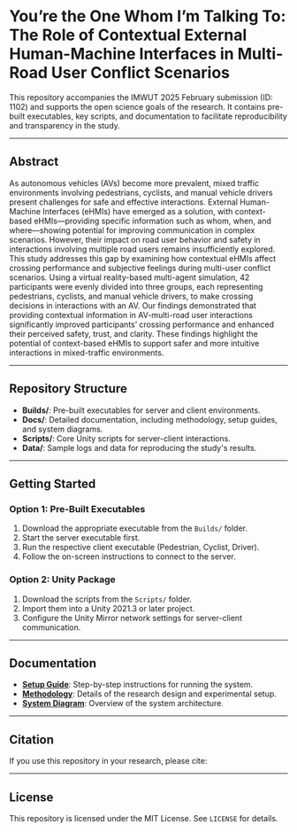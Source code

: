 # You’re the One Whom I’m Talking To: The Role of Contextual External Human-Machine Interfaces in Multi-Road User Conflict Scenarios

This repository accompanies the IMWUT 2025 February submission (ID: 1102) and supports the open science goals of the research. It contains pre-built executables, key scripts, and documentation to facilitate reproducibility and transparency in the study.

---

## Abstract
As autonomous vehicles (AVs) become more prevalent, mixed traffic environments involving pedestrians, cyclists, and manual vehicle drivers present challenges for safe and effective interactions. External Human-Machine Interfaces (eHMIs) have emerged as a solution, with context-based eHMIs—providing specific information such as whom, when, and where—showing potential for improving communication in complex scenarios. However, their impact on road user behavior and safety in interactions involving multiple road users remains insufficiently explored. This study addresses this gap by examining how contextual eHMIs affect crossing performance and subjective feelings during multi-user conflict scenarios. Using a virtual reality-based multi-agent simulation, 42 participants were evenly divided into three groups, each representing pedestrians, cyclists, and manual vehicle drivers, to make crossing decisions in interactions with an AV. Our findings demonstrated that providing contextual information in AV-multi-road user interactions significantly improved participants’ crossing performance and enhanced their perceived safety, trust, and clarity. These findings highlight the potential of context-based eHMIs to support safer and more intuitive interactions in mixed-traffic environments.

---

## Repository Structure
- **Builds/**: Pre-built executables for server and client environments.
- **Docs/**: Detailed documentation, including methodology, setup guides, and system diagrams.
- **Scripts/**: Core Unity scripts for server-client interactions.
- **Data/**: Sample logs and data for reproducing the study's results.

---

## Getting Started

### Option 1: Pre-Built Executables
1. Download the appropriate executable from the `Builds/` folder.
2. Start the server executable first.
3. Run the respective client executable (Pedestrian, Cyclist, Driver).
4. Follow the on-screen instructions to connect to the server.

### Option 2: Unity Package
1. Download the scripts from the `Scripts/` folder.
2. Import them into a Unity 2021.3 or later project.
3. Configure the Unity Mirror network settings for server-client communication.

---

## Documentation
- **[Setup Guide](Docs/SetupGuide.pdf)**: Step-by-step instructions for running the system.
- **[Methodology](Docs/Methodology.pdf)**: Details of the research design and experimental setup.
- **[System Diagram](Docs/SystemDiagram.png)**: Overview of the system architecture.

---

## Citation
If you use this repository in your research, please cite:

---

## License
This repository is licensed under the MIT License. See `LICENSE` for details.
